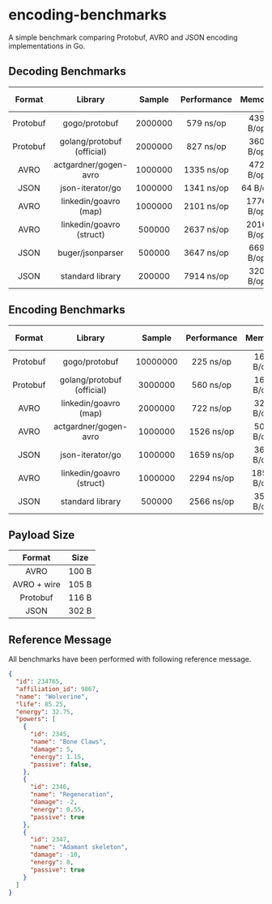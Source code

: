 # encoding-benchmarks
A simple benchmark comparing Protobuf, AVRO and JSON encoding implementations in Go.


## Decoding Benchmarks
| Format | Library | Sample | Performance | Memory | Allocations | Custom Work |
| :---: | :---: | :---: | :---: | :---: | :---: | :---: |
| Protobuf | gogo/protobuf | 2000000 | 579 ns/op | 439 B/op | 7 allocs/op | no |
| Protobuf | golang/protobuf (official) | 2000000 | 827 ns/op | 360 B/op | 10 allocs/op | no |
| AVRO | actgardner/gogen-avro | 1000000 | 1335 ns/op | 472 B/op | 35 allocs/op | no |
| JSON | json-iterator/go | 1000000 | 1341 ns/op | 64 B/op | 4 allocs/op | no |
| AVRO | linkedin/goavro (map) | 1000000 | 2101 ns/op | 1776 B/op | 39 allocs/op | no |
| AVRO | linkedin/goavro (struct) | 500000 | 2637 ns/op | 2016 B/op | 44 allocs/op | yes |
| JSON | buger/jsonparser | 500000 | 3647 ns/op | 669 B/op | 15 allocs/op | yes |
| JSON | standard library | 200000 | 7914 ns/op | 320 B/op | 19 allocs/op | no |

## Encoding Benchmarks
| Format | Library | Sample | Performance | Memory | Allocations | Custom Work |
| :---: | :---: | :---: | :---: | :---: | :---: | :---: |
| Protobuf | gogo/protobuf | 10000000 | 225 ns/op | 160 B/op | 2 allocs/op | no |
| Protobuf | golang/protobuf (official) | 3000000 | 560 ns/op | 160 B/op | 2 allocs/op | no |
| AVRO | linkedin/goavro (map) | 2000000 | 722 ns/op | 320 B/op | 11 allocs/op | no |
| AVRO | actgardner/gogen-avro | 1000000 | 1526 ns/op | 501 B/op | 7 allocs/op | no |
| JSON | json-iterator/go | 1000000 | 1659 ns/op | 360 B/op | 3 allocs/op | no |
| AVRO | linkedin/goavro (struct) | 1000000 | 2294 ns/op | 1856 B/op | 37 allocs/op | yes |
| JSON | standard library | 500000 | 2566 ns/op | 352 B/op | 2 allocs/op | no |

## Payload Size
| Format | Size | 
| :---: | :---: |
| AVRO | 100 B |
| AVRO + wire | 105 B|
| Protobuf | 116 B |
| JSON | 302 B |

## Reference Message

All benchmarks have been performed with following reference message.

```json
{
  "id": 234765,
  "affiliation_id": 9867,
  "name": "Wolverine",
  "life": 85.25,
  "energy": 32.75,
  "powers": [
    {
      "id": 2345,
      "name": "Bone Claws",
      "damage": 5,
      "energy": 1.15,
      "passive": false,
    },
    {
      "id": 2346,
      "name": "Regeneration",
      "damage": -2,
      "energy": 0.55,
      "passive": true
    },
    {
      "id": 2347,
      "name": "Adamant skeleton",
      "damage": -10,
      "energy": 0,
      "passive": true
    }
  ]
}
```
